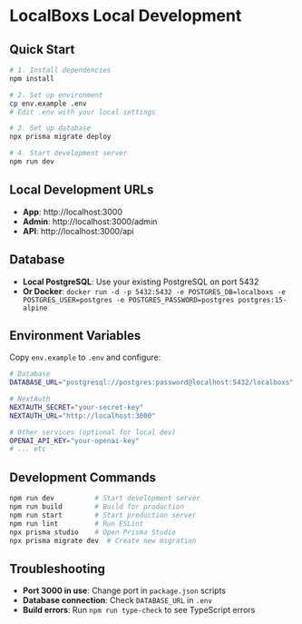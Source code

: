 # LocalBoxs Local Development

## Quick Start

```bash
# 1. Install dependencies
npm install

# 2. Set up environment
cp env.example .env
# Edit .env with your local settings

# 3. Set up database
npx prisma migrate deploy

# 4. Start development server
npm run dev
```

## Local Development URLs

- **App**: http://localhost:3000
- **Admin**: http://localhost:3000/admin
- **API**: http://localhost:3000/api

## Database

- **Local PostgreSQL**: Use your existing PostgreSQL on port 5432
- **Or Docker**: `docker run -d -p 5432:5432 -e POSTGRES_DB=localboxs -e POSTGRES_USER=postgres -e POSTGRES_PASSWORD=postgres postgres:15-alpine`

## Environment Variables

Copy `env.example` to `.env` and configure:

```bash
# Database
DATABASE_URL="postgresql://postgres:password@localhost:5432/localboxs"

# NextAuth
NEXTAUTH_SECRET="your-secret-key"
NEXTAUTH_URL="http://localhost:3000"

# Other services (optional for local dev)
OPENAI_API_KEY="your-openai-key"
# ... etc
```

## Development Commands

```bash
npm run dev          # Start development server
npm run build        # Build for production
npm run start        # Start production server
npm run lint         # Run ESLint
npx prisma studio    # Open Prisma Studio
npx prisma migrate dev  # Create new migration
```

## Troubleshooting

- **Port 3000 in use**: Change port in `package.json` scripts
- **Database connection**: Check `DATABASE_URL` in `.env`
- **Build errors**: Run `npm run type-check` to see TypeScript errors
